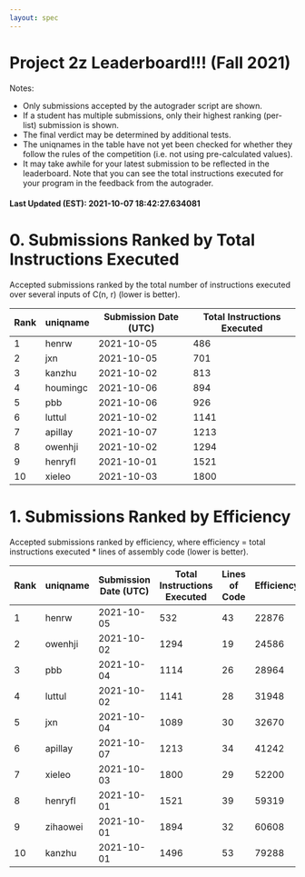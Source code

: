 ```yaml
---
layout: spec
---
```


Project 2z Leaderboard!!! (Fall 2021)
==============================
Notes:
- Only submissions accepted by the autograder script are shown.
- If a student has multiple submissions, only their highest ranking (per-list) submission is shown.
- The final verdict may be determined by additional tests.
- The uniqnames in the table have not yet been checked for whether they follow the rules of the competition (i.e. not using pre-calculated values).
- It may take awhile for your latest submission to be reflected in the leaderboard. Note that you can see the total instructions executed for your program in the feedback from the autograder.


#### Last Updated (EST): 2021-10-07 18:42:27.634081

# 0. Submissions Ranked by Total Instructions Executed
Accepted submissions ranked by the total number of instructions executed over several inputs of C(n, r) (lower is better).

| Rank  | uniqname | Submission Date (UTC) | Total Instructions Executed |
|---|---|---|---|
| 1 | henrw | 2021-10-05 | 486 |
| 2 | jxn | 2021-10-05 | 701 |
| 3 | kanzhu | 2021-10-02 | 813 |
| 4 | houmingc | 2021-10-06 | 894 |
| 5 | pbb | 2021-10-06 | 926 |
| 6 | luttul | 2021-10-02 | 1141 |
| 7 | apillay | 2021-10-07 | 1213 |
| 8 | owenhji | 2021-10-02 | 1294 |
| 9 | henryfl | 2021-10-01 | 1521 |
| 10 | xieleo | 2021-10-03 | 1800 |


# 1. Submissions Ranked by Efficiency
Accepted submissions ranked by efficiency, where efficiency = total instructions executed * lines of assembly code (lower is better).

| Rank  | uniqname | Submission Date (UTC) | Total Instructions Executed |Lines of Code | Efficiency |
|---|---|---|---|---|---|
| 1 | henrw | 2021-10-05 | 532 | 43 | 22876 |
| 2 | owenhji | 2021-10-02 | 1294 | 19 | 24586 |
| 3 | pbb | 2021-10-04 | 1114 | 26 | 28964 |
| 4 | luttul | 2021-10-02 | 1141 | 28 | 31948 |
| 5 | jxn | 2021-10-04 | 1089 | 30 | 32670 |
| 6 | apillay | 2021-10-07 | 1213 | 34 | 41242 |
| 7 | xieleo | 2021-10-03 | 1800 | 29 | 52200 |
| 8 | henryfl | 2021-10-01 | 1521 | 39 | 59319 |
| 9 | zihaowei | 2021-10-01 | 1894 | 32 | 60608 |
| 10 | kanzhu | 2021-10-01 | 1496 | 53 | 79288 |

